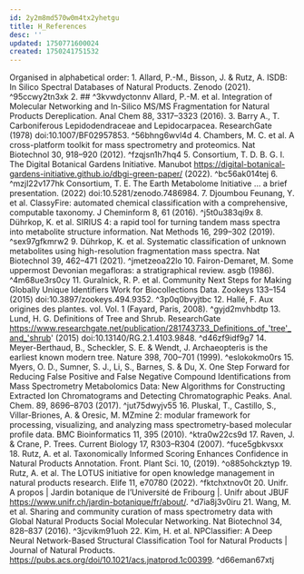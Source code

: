 ```yaml
---
id: 2y2m8md570w0m4tx2yhetgu
title: H_References
desc: ''
updated: 1750771600024
created: 1750241751532
---
```

Organised in alphabetical order:
1.
Allard, P.-M., Bisson, J. & Rutz, A. ISDB: In Silico Spectral Databases of Natural Products. Zenodo (2021). ^95ccwy2tn3xk
2. ## ^3kvwdyctonnv
Allard, P.-M. et al. Integration of Molecular Networking and In-Silico MS/MS Fragmentation for Natural Products Dereplication. Anal Chem 88, 3317–3323 (2016).
3.
Barry A., T. Carboniferous Lepidodendraceae and Lepidocarpacea. ResearchGate (1978) doi:10.1007/BF02957853. ^56bhng6wvl4d
4.
Chambers, M. C. et al. A cross-platform toolkit for mass spectrometry and proteomics. Nat Biotechnol 30, 918–920 (2012). ^fzqjsn1h7hq4
5.
Consortium, T. D. B. G. I. The Digital Botanical Gardens Initiative. Manubot https://digital-botanical-gardens-initiative.github.io/dbgi-green-paper/ (2022). ^bc56ak014tej
6. ^mzjl22v177hk
Consortium, T. E. The Earth Metabolome Initiative ... a brief presentation. (2022) doi:10.5281/zenodo.7486984.
7.
Djoumbou Feunang, Y. et al. ClassyFire: automated chemical classification with a comprehensive, computable taxonomy. J Cheminform 8, 61 (2016). ^j5t0u383qi9x
8.
Dührkop, K. et al. SIRIUS 4: a rapid tool for turning tandem mass spectra into metabolite structure information. Nat Methods 16, 299–302 (2019). ^sex97gfkmrw2
9.
Dührkop, K. et al. Systematic classification of unknown metabolites using high-resolution fragmentation mass spectra. Nat Biotechnol 39, 462–471 (2021). ^jmetzeoa22lo
10.
Fairon-Demaret, M. Some uppermost Devonian megafloras: a stratigraphical review. asgb (1986). ^4m68ue3rs0cy
11.
Guralnick, R. P. et al. Community Next Steps for Making Globally Unique Identifiers Work for Biocollections Data. Zookeys 133–154 (2015) doi:10.3897/zookeys.494.9352.  ^3p0q0bvyjtbc
12.
Hallé, F. Aux origines des plantes. vol. Vol. 1 (Fayard, Paris, 2008). ^gyjd2mvhbdtp
13.
Lund, H. G. Definitions of  Tree and Shrub. ResearchGate https://www.researchgate.net/publication/281743733_Definitions_of_'tree'_and_'shrub' (2015) doi:10.13140/RG.2.1.4103.9848. ^d46zf9idf9g7
14.
Meyer-Berthaud, B., Scheckler, S. E. & Wendt, J. Archaeopteris is the earliest known modern tree. Nature 398, 700–701 (1999). ^eslokokmo0rs
15.
Myers, O. D., Sumner, S. J., Li, S., Barnes, S. & Du, X. One Step Forward for Reducing False Positive and False Negative Compound Identifications from Mass Spectrometry Metabolomics Data: New Algorithms for Constructing Extracted Ion Chromatograms and Detecting Chromatographic Peaks. Anal. Chem. 89, 8696–8703 (2017). ^jut75dwyjv55
16.
Pluskal, T., Castillo, S., Villar-Briones, A. & Oresic, M. MZmine 2: modular framework for processing, visualizing, and analyzing mass spectrometry-based molecular profile data. BMC Bioinformatics 11, 395 (2010). ^ktra0w22cs9d
17.
Raven, J. & Crane, P. Trees. Current Biology 17, R303–R304 (2007). ^fuce5gbkvsxx
18.
Rutz, A. et al. Taxonomically Informed Scoring Enhances Confidence in Natural Products Annotation. Front. Plant Sci. 10, (2019). ^o885ohckztyp
19.
Rutz, A. et al. The LOTUS initiative for open knowledge management in natural products research. Elife 11, e70780 (2022). ^fktchxtnov0t
20.
Unifr. A propos | Jardin botanique de l’Université de Fribourg |. Unifr about JBUF https://www.unifr.ch/jardin-botanique/fr/about/. ^d7ia8j3v0iru
21.
Wang, M. et al. Sharing and community curation of mass spectrometry data with Global Natural Products Social Molecular Networking. Nat Biotechnol 34, 828–837 (2016). ^3jcvikm91uoh
22.
Kim, H. et al. NPClassifier: A Deep Neural Network-Based Structural Classification Tool for Natural Products | Journal of Natural Products. https://pubs.acs.org/doi/10.1021/acs.jnatprod.1c00399. ^d66eman67xtj